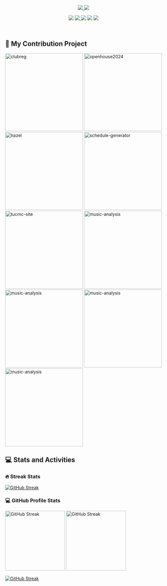 ﻿<p align="center">
    <a href="https://github.com/Sodynoizz">
        <img src="https://shorturl.at/6yscb">
    </a>
    <a href="https://github.com/Sodynoizz">
        <img src="https://shorturl.at/n6xVu" />
    </a>
</p>

<p align="center">
    <a href="https://www."><img src="https://img.icons8.com/?size=32&id=37326&format=png&color=5AA3F2FF"></a>
    <a href="https://www.facebook.com/chorasit.apilardmongkol.79"><img src="https://img.icons8.com/?size=32&id=118467&format=png&color=5AA2F2FF"</a>
    <a href="https://twitter.com/sodynoizz"><img src="https://img.icons8.com/?size=32&id=phOKFKYpe00C&format=png&color=5AA3F2FF"></a>
    <a href="https://discord.com/users/880358178687184896"><img src="https://img.icons8.com/?size=32&id=30888&format=png&color=5AA3F2FF"></a>
    <a href="https://www.instagram.com/sodynoizz._"><img src="https://img.icons8.com/?size=32&id=32309&format=png&color=5AA3F2FF"></a>
</p>

</br>

<section>  
  <h2>📘 My Contribution Project</h2></summary>

  <p align="left">
    <a href="https://github.com/triamudomcmc/clubreg"><img width="250" src="https://github-readme-stats.vercel.app/api/pin?username=triamudomcmc&repo=clubreg&theme=blueberry&hide_border=true" alt="clubreg"></a>
    <a href="https://github.com/triamudomcmc/readme-typing-svg"><img width="250" src="https://github-readme-stats.vercel.app/api/pin?username=triamudomcmc&repo=openhouse2024&theme=blueberry&hide_border=true" alt="openhouse2024"></a>
    <a href="https://github.com/triamudomcmc/hazel"><img width="250" src="https://github-readme-stats.vercel.app/api/pin?username=triamudomcmc&repo=hazel&theme=blueberry&hide_border=true" alt="hazel"></a>
    <a href="https://github.com/triamudomcmc/tucmc-site"><img width="250" src="https://github-readme-stats.vercel.app/api/pin?username=triamudomcmc&repo=tucmc-site&theme=blueberry&hide_border=true" alt="schedule-generator"></a>
    <a href="https://github.com/triamudomcmc/schedule-generator"><img width="250" src="https://github-readme-stats.vercel.app/api/pin?username=triamudomcmc&repo=schedule-generator&theme=blueberry&hide_border=true" alt="tucmc-site"></a>
    <a href="https://github.com/Sodynoizz/music-analysis"><img width="250" src="https://github-readme-stats.vercel.app/api/pin?username=sodynoizz&repo=music-analysis&theme=blueberry&hide_border=true" alt="music-analysis"></a>
    <a href="https://github.com/Sodynoizz/linktree"><img width="250" src="https://github-readme-stats.vercel.app/api/pin?username=sodynoizz&repo=linktree&theme=blueberry&hide_border=true" alt="music-analysis"></a>
    <a href="https://github.com/Sodynoizz/diseasebot-remake"><img width="250" src="https://github-readme-stats.vercel.app/api/pin?username=sodynoizz&repo=diseasesbot-remake&theme=blueberry&hide_border=true" alt="music-analysis"></a>
    <a href="https://github.com/Sodynoizz/competitive-programming"><img width="250" src="https://github-readme-stats.vercel.app/api/pin?username=sodynoizz&repo=competitive-programming&theme=blueberry&hide_border=true" alt="music-analysis"></a>
</section>


<section>
<h2>💻 Stats and Activities</h2>

<h3>🔥 Streak Stats</h3>
<a href="https://git.io/streak-stats"><img src="https://sodynoizz-readme-streak-stats.vercel.app?user=Sodynoizz&theme=blueberry&hide_border=true" alt="GitHub Streak" /></a>

<h3>💻 GitHub Profile Stats</h3>
<a href="https://git.io/streak-stats"><img src="https://github-readme-stats.vercel.app/api?username=Sodynoizz&show_icons=true&theme=blueberry&hide_border=true" alt="GitHub Streak" height="192px" /></a>
<a href="https://git.io/streak-stats"><img src="https://github-readme-stats.vercel.app/api/top-langs/?username=sodynoizz&langs_count=8&theme=blueberry&layout=compact&hide_border=true&hide=Jupyter%20Notebook,Roff" alt="GitHub Streak" height="192px" /></a>
</br>

<a href="https://git.io/streak-stats"><img src="https://github-readme-activity-graph.vercel.app/graph/?username=sodynoizz&theme=tokyo-night&hide_border=false&grid=false" alt="GitHub Streak"/></a>

</section>

